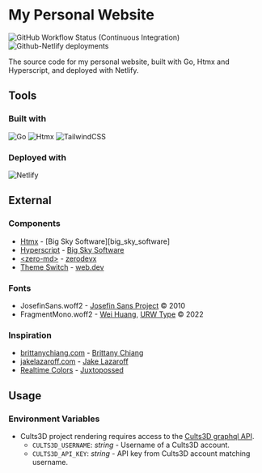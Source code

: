 # My Personal Website

![GitHub Workflow Status (Continuous Integration)][ci-badge]
![Github-Netlify deployments][cd-badge]

The source code for my personal website, built with Go, Htmx and Hyperscript, and deployed with Netlify.

## Tools

### Built with

![Go][go-badge]
![Htmx][htmx-badge]
![TailwindCSS][tailwind-badge]

### Deployed with

![Netlify][netlify-badge]

## External

### Components

-   [Htmx][htmx] - [Big Sky Software][big_sky_software]
-   [Hyperscript][hyperscript] - [Big Sky Software][big-sky-software]
-   [\<zero-md\>][zero-md] - [zerodevx][zerodevx]
-   [Theme Switch][theme-switch] - [web.dev][web-dev]

### Fonts

-   JosefinSans.woff2 - [Josefin Sans Project]() &copy; 2010
-   FragmentMono.woff2 - [Wei Huang][wei-huang], [URW Type][urw-type] &copy; 2022

### Inspiration

-   [brittanychiang.com][brittanychiang.com] - [Brittany Chiang][brittany-chiang]
-   [jakelazaroff.com][jakelazaroff.com] - [Jake Lazaroff][jake-lazaroff]
-   [Realtime Colors][realtime-colors] - [Juxtopossed][juxtopossed]

## Usage

### Environment Variables

-   Cults3D project rendering requires access to the [Cults3D graphql API][cults-graphql].
    -   `CULTS3D_USERNAME`: _string_ - Username of a Cults3D account.
    -   `CULTS3D_API_KEY`: _string_ - API key from Cults3D account matching username.

[ci-badge]: https://img.shields.io/github/actions/workflow/status/NDoolan360/NDoolan360-Site/ci.yml?logo=github&logoColor=white&label=CI
[cd-badge]: https://img.shields.io/github/deployments/NDoolan360/NDoolan360-Site/production?logo=netlify&label=CD
[go-badge]: https://img.shields.io/badge/Go-00ADD8?logo=go&logoColor=FFF
[htmx-badge]: https://img.shields.io/badge/Htmx-333?logo=htmx&logoColor=FFF
[tailwind-badge]: https://img.shields.io/badge/Tailwind%20CSS-0f172a?logo=tailwindcss&logoColor=06B6D4
[netlify-badge]: https://img.shields.io/badge/Netlify-FFF?logo=netlify&logoColor=004846&link=https%3A%2F%2Fnetlify.com
[htmx]: https://github.com/bigskysoftware/htmx
[hyperscript]: https://github.com/bigskysoftware/_hyperscript
[big-sky-software]: https://github.com/bigskysoftware
[zero-md]: https://github.com/zerodevx/zero-md
[zerodevx]: https://github.com/zerodevx
[theme-switch]: https://web.dev/patterns/theming/theme-switch
[web-dev]: https://web.dev
[josefin-sans]: https://github.com/ThomasJockin/JosefinSansFont-master
[wei-huang]: https://weiweihuanghuang.github.io/
[urw-type]: https://www.urwtype.com
[brittanychiang.com]: https://brittanychiang.com
[brittany-chiang]: https://github.com/bchiang7
[jakelazaroff.com]: https://jakelazaroff.com
[jake-lazaroff]: https://github.com/jakelazaroff
[realtime-colors]: https://www.realtimecolors.com
[juxtopossed]: https://github.com/juxtopposed
[cults-graphql]: https://cults3d.com/en/pages/graphql

